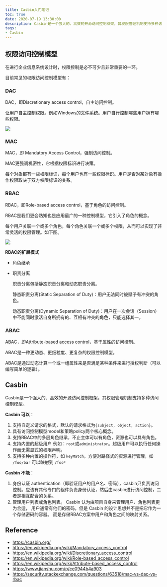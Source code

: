 ```yaml
---
title: Casbin入门笔记
toc: true
date: 2020-07-19 13:30:00
description: Casbin是一个强大的、高效的开源访问控制框架，其权限管理机制支持多种访问控制模型。
tags:
- Casbin
---
```


## 权限访问控制模型

在进行企业信息系统设计时，权限控制是必不可少且非常重要的一环。

目前常见的权限访问控制模型有：

### DAC

DAC，即Discretionary access control，自主访问控制。

让用户自主控制权限。例如Windows的文件系统。用户自行控制哪些用户拥有哪些权限。

![](/images/casbin-1.png)

### MAC

MAC，即 Mandatory Access Control，强制访问控制。

MAC更强调机密性，它根据权限标识进行决策。

每个对象都有一些权限标识，每个用户也有一些权限标识。用户是否对某对象有操作权限取决于双方权限标识的关系。

### RBAC

RBAC，即Role-based access control，基于角色的访问控制。

RBAC是我们更会熟知也是应用最广的一种控制模型，它引入了角色的概念。

每个用户关联一个或多个角色，每个角色关联一个或多个权限，从而可以实现了非常灵活的权限管理。如下图。

![](/images/casbin-2.png)

**RBAC的扩展模式**

- 角色继承

- 职责分离

  职责分离包括静态职责分离和动态职责分离。

  静态职责分离(Static Separation of Duty)：用户无法同时被赋予有冲突的角色。

  动态职责分离(Dynamic Separation of Duty)：用户在一次会话（Session）中不能同时激活自身所拥有的、互相有冲突的角色，只能选择其一。

### ABAC

ABAC，即Attribute-based access control，基于属性的访问控制。

ABAC是一种更动态、更细粒度、更复杂的权限控制模型。

ABAC是通过动态计算一个或一组属性来是否满足某种条件来进行授权判断（可以编写简单的逻辑）。

## Casbin

Casbin是一个强大的、高效的开源访问控制框架，其权限管理机制支持多种访问控制模型。

**Casbin 可以**：

1. 支持自定义请求的格式，默认的请求格式为`{subject, object, action}`。
2. 具有访问控制模型model和策略policy两个核心概念。
3. 支持RBAC中的多层角色继承，不止主体可以有角色，资源也可以具有角色。
4. 支持内置的超级用户 例如：`root`或`administrator`。超级用户可以执行任何操作而无需显式的权限声明。
5. 支持多种内置的操作符，如 `keyMatch`，方便对路径式的资源进行管理，如 `/foo/bar` 可以映射到 `/foo*`

**Casbin 不能**：

1. 身份认证 authentication（即验证用户的用户名、密码），casbin只负责访问控制。应该有其他专门的组件负责身份认证，然后由casbin进行访问控制，二者是相互配合的关系。
2. 管理用户列表或角色列表。 Casbin 认为由项目自身来管理用户、角色列表更为合适， 用户通常有他们的密码，但是 Casbin 的设计思想并不是把它作为一个存储密码的容器。 而是存储RBAC方案中用户和角色之间的映射关系。

## Reference

- https://casbin.org/
- https://en.wikipedia.org/wiki/Mandatory_access_control
- https://en.wikipedia.org/wiki/Discretionary_access_control
- https://en.wikipedia.org/wiki/Role-based_access_control
- https://en.wikipedia.org/wiki/Attribute-based_access_control
- https://www.jianshu.com/p/ce0944b4a903
- https://security.stackexchange.com/questions/63518/mac-vs-dac-vs-rbac

